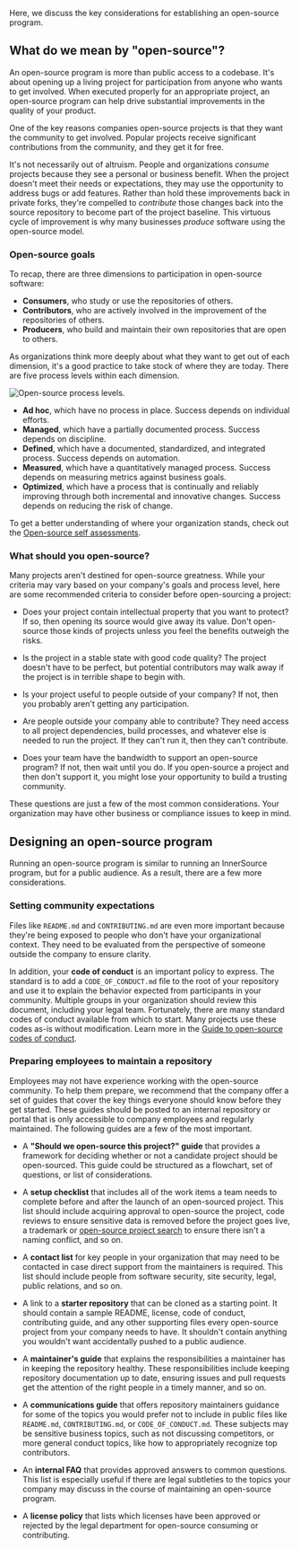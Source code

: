 Here, we discuss the key considerations for establishing an open-source program.

## What do we mean by "open-source"?

An open-source program is more than public access to a codebase. It's about opening up a living project for participation from anyone who wants to get involved. When executed properly for an appropriate project, an open-source program can help drive substantial improvements in the quality of your product.

One of the key reasons companies open-source projects is that they want the community to get involved. Popular projects receive significant contributions from the community, and they get it for free.

It's not necessarily out of altruism. People and organizations *consume* projects because they see a personal or business benefit. When the project doesn't meet their needs or expectations, they may use the opportunity to address bugs or add features. Rather than hold these improvements back in private forks, they're compelled to *contribute* those changes back into the source repository to become part of the project baseline. This virtuous cycle of improvement is why many businesses *produce* software using the open-source model.

### Open-source goals

To recap, there are three dimensions to participation in open-source software:

- **Consumers**, who study or use the repositories of others.
- **Contributors**, who are actively involved in the improvement of the repositories of others.
- **Producers**, who build and maintain their own repositories that are open to others.

As organizations think more deeply about what they want to get out of each dimension, it's a good practice to take stock of where they are today. There are five process levels within each dimension.

![Open-source process levels.](../media/2-process-levels.png)

- **Ad hoc**, which have no process in place. Success depends on individual efforts.
- **Managed**, which have a partially documented process. Success depends on discipline.
- **Defined**, which have a documented, standardized, and integrated process. Success depends on automation.
- **Measured**, which have a quantitatively managed process. Success depends on measuring metrics against business goals.
- **Optimized**, which have a process that is continually and reliably improving through both incremental and innovative changes. Success depends on reducing the risk of change.

To get a better understanding of where your organization stands, check out the [Open-source self assessments](https://githubtraining.github.io/oss-assessment/?azure-portal=true).

### What should you open-source?

Many projects aren't destined for open-source greatness. While your criteria may vary based on your company's goals and process level, here are some recommended criteria to consider before open-sourcing a project:

- Does your project contain intellectual property that you want to protect? If so, then opening its source would give away its value. Don't open-source those kinds of projects unless you feel the benefits outweigh the risks.

- Is the project in a stable state with good code quality? The project doesn't have to be perfect, but potential contributors may walk away if the project is in terrible shape to begin with.

- Is your project useful to people outside of your company? If not, then you probably aren't getting any participation.

- Are people outside your company able to contribute? They need access to all project dependencies, build processes, and whatever else is needed to run the project. If they can't run it, then they can't contribute.

- Does your team have the bandwidth to support an open-source program? If not, then wait until you do. If you open-source a project and then don't support it, you might lose your opportunity to build a trusting community.

These questions are just a few of the most common considerations. Your organization may have other business or compliance issues to keep in mind.

## Designing an open-source program

Running an open-source program is similar to running an InnerSource program, but for a public audience. As a result, there are a few more considerations.

### Setting community expectations

Files like `README.md` and `CONTRIBUTING.md` are even more important because they're being exposed to people who don't have your organizational context. They need to be evaluated from the perspective of someone outside the company to ensure clarity.

In addition, your **code of conduct** is an important policy to express. The standard is to add a `CODE_OF_CONDUCT.md` file to the root of your repository and use it to explain the behavior expected from participants in your community. Multiple groups in your organization should review this document, including your legal team. Fortunately, there are many standard codes of conduct available from which to start. Many projects use these codes as-is without modification. Learn more in the [Guide to open-source codes of conduct](https://opensource.guide/code-of-conduct/?azure-portal=true).

### Preparing employees to maintain a repository

Employees may not have experience working with the open-source community. To help them prepare, we recommend that the company offer a set of guides that cover the key things everyone should know before they get started. These guides should be posted to an internal repository or portal that is only accessible to company employees and regularly maintained. The following guides are a few of the most important.

- A **"Should we open-source this project?" guide** that provides a framework for deciding whether or not a candidate project should be open-sourced. This guide could be structured as a flowchart, set of questions, or list of considerations.

- A **setup checklist** that includes all of the work items a team needs to complete before and after the launch of an open-sourced project. This list should include acquiring approval to open-source the project, code reviews to ensure sensitive data is removed before the project goes live, a trademark or [open-source project search](https://opensource.google/projects/search) to ensure there isn't a naming conflict, and so on.

- A **contact list** for key people in your organization that may need to be contacted in case direct support from the maintainers is required. This list should include people from software security, site security, legal, public relations, and so on.

- A link to a **starter repository** that can be cloned as a starting point. It should contain a sample README, license, code of conduct, contributing guide, and any other supporting files every open-source project from your company needs to have. It shouldn't contain anything you wouldn't want accidentally pushed to a public audience.

- A **maintainer's guide** that explains the responsibilities a maintainer has in keeping the repository healthy. These responsibilities include keeping repository documentation up to date, ensuring issues and pull requests get the attention of the right people in a timely manner, and so on.

- A **communications guide** that offers repository maintainers guidance for some of the topics you would prefer not to include in public files like `README.md`, `CONTRIBUTING.md`, or `CODE_OF_CONDUCT.md`. These subjects may be sensitive business topics, such as not discussing competitors, or more general conduct topics, like how to appropriately recognize top contributors.

- An **internal FAQ** that provides approved answers to common questions. This list is especially useful if there are legal subtleties to the topics your company may discuss in the course of maintaining an open-source program.

- A **license policy** that lists which licenses have been approved or rejected by the legal department for open-source consuming or contributing.
